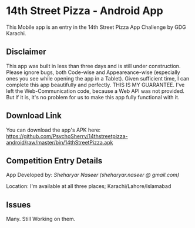 14th Street Pizza - Android App
===============================

This Mobile app is an entry in the 14th Street Pizza App Challenge by GDG Karachi.


Disclaimer
----------

This app was built in less than three days and is still under construction. Please ignore bugs, both Code-wise and Appeareance-wise (especially ones you see while opening the app in a Tablet). Given sufficient time, I can complete this app beautifully and perfectly. THIS IS MY GUARANTEE. I've left the Web-Communication code, because a Web API was not provided. But if it is, it's no problem for us to make this app fully functional with it.  

Download Link
-------------

You can download the app's APK here: https://github.com/PsychoSherry/14thstreetpizza-android/raw/master/bin/14thStreetPizza.apk


Competition Entry Details
-------------------------

App Developed by: *Sheharyar Naseer (sheharyar.naseer @ gmail.com)*

Location: I'm available at all three places; Karachi/Lahore/Islamabad


Issues
------

Many. Still Working on them.

